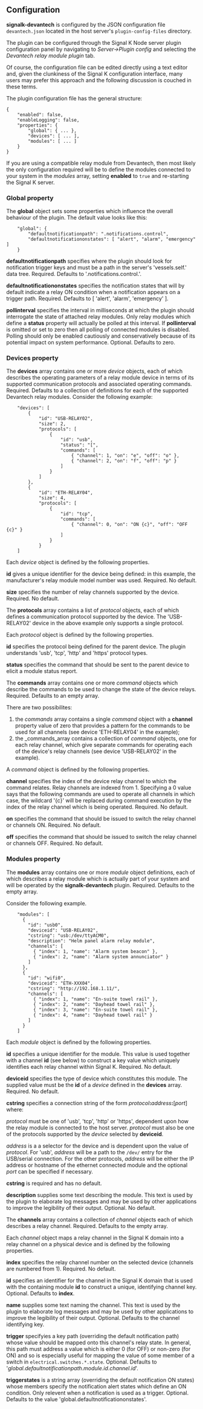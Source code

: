 ## Configuration

__signalk-devantech__ is configured by the JSON configuration file
```devantech.json``` located in the host server's ```plugin-config-files```
directory.

The plugin can be configured through the Signal K Node server plugin
configuration panel by navigating to _Server->Plugin config_ and selecting the
_Devantech relay module plugin_ tab.

Of course, the configuration file can be edited directly using a text editor
and, given the clunkiness of the Signal K configuration interface, many users
may prefer this approach and the following discussion is couched in these
terms.

The plugin configuration file has the general structure:
```
{
    "enabled": false,
    "enableLogging": false,
    "properties": {
        "global": { ... },
        "devices": [ ... ],
        "modules": [ ... ]
    }
}
```

If you are using a compatible relay module from Devantech, then most likely
the only configuration required will be to define the modules connected to
your system in the _modules_ array, setting __enabled__ to ```true``` and
re-starting the Signal K server.  

### Global property

The __global__ object sets some properties which influence the overall
behaviour of the plugin.
The default value looks like this:
```
    "global": {
        "defaultnotificationpath": ".notifications.control",
        "defaultnotificationonstates": [ "alert", "alarm", "emergency" ] 
    }
```

__defaultnotificationpath__ specifies where the plugin should look for
notification trigger keys and must be a path in the server's 'vessels.self.'
data tree.
Required.
Defaults to '.notifications.control.'.

__defaultnotificationonstates__ specifies the notification states that will by
default indicate a relay ON condition when a notification appears on a trigger
path.
Required.
Defaults to [ 'alert', 'alarm', 'emergency' ].

__pollinterval__ specifies the interval in milliseconds at which the plugin
should interrogate the state of attached relay modules.
Only relay modules which define a __status__ property will actually be polled
at this interval.
If __pollinterval__ is omitted or set to zero then all polling of connected
modules is disabled.
Polling should only be enabled cautiously and conservatively because of its
potential impact on system performance.
Optional.
Defaults to zero.

### Devices property

The __devices__ array contains one or more _device_ objects, each of which
describes the operating parameters of a relay module device in terms of its
supported communication protocols and associated operating commands.
Required.
Defaults to a collection of definitions for each of the supported Devantech
relay modules.
Consider the following example:
```
    "devices": [
        {
            "id": "USB-RELAY02",
            "size": 2,
            "protocols": [
                {
                    "id": "usb",
                    "status": "[",
                    "commands": [
                        { "channel": 1, "on": "e", "off": "o" },
                        { "channel": 2, "on": "f", "off": "p" }
                    ]
                }
            ]
        },
        {
            "id": "ETH-RELAY04",
            "size": 4,
            "protocols": [
                {
                    "id": "tcp",
                    "commands": [
                        { "channel": 0, "on": "ON {c}", "off": "OFF {c}" }
                    ]
                }
            }
    ]
```

Each _device_ object is defined by the following properties.

__id__ gives a unique identifier for the device being defined: in this example,
the manufacturer's relay module model number was used.
Required.
No default.

__size__ specifies the number of relay channels supported by the device.
Required.
No default.

The __protocols__ array contains a list of _protocol_ objects, each of which
defines a communication protocol supported by the device.
The 'USB-RELAY02' device in the above example only supports a single protocol.

Each _protocol_ object is defined by the following properties.

__id__ specifies the protocol being defined for the parent device. 
The plugin understands 'usb', 'tcp', 'http' and 'https' protocol types.

__status__ specifies the command that should be sent to the parent device to
elicit a module status report.

The __commands__ array contains one or more _command_ objects which describe
the commands to be used to change the state of the device relays.
Required.
Defaults to an empty array.

There are two possibilites:

1. the _commands_ array contains a single _command_ object with a __channel__
   property value of zero that provides a pattern for the commands to be used
   for all channels (see device 'ETH-RELAY04' in the example);
2. the _commands_array contains a collection of _command_ objects, one for each
   relay channel, which give separate commands for operating each of the
   device's relay channels (see device 'USB-RELAY02' in the example).

A _command_ object is defined by the following properties.

__channel__ specifies the index of the device relay channel to which the command
relates.
Relay channels are indexed from 1.
Specifying a 0 value says that the following commands are used to operate all
channels in which case, the wildcard '{c}' will be replaced during command
execution by the index of the relay channel which is being operated.
Required.
No default.

__on__ specifies the command that should be issued to switch the relay channel
or channels ON.
Required.
No default.

__off__ specifies the command that should be issued to switch the relay channel
or channels OFF.
Required.
No default.

### Modules property

The __modules__ array contains one or more _module_ object definitions, each of
which describes a relay module which is actually part of your system and will
be operated by the __signalk-devantech__ plugin.
Required.
Defaults to the empty array.

Consider the following example.
```
    "modules": [
      {
        "id": "usb0",
        "deviceid": "USB-RELAY02",
        "cstring": "usb:/dev/ttyACM0",
        "description": "Helm panel alarm relay module",
        "channels": [
          { "index": 1, "name": "Alarm system beacon" },
          { "index": 2, "name": "Alarm system annunciator" }
        ]
      },
      {
        "id": "wifi0",
        "deviceid": "ETH-XXX04",
        "cstring": "http://192.168.1.11/",
        "channels": [
          { "index": 1, "name": "En-suite towel rail" },
          { "index": 2, "name": "Dayhead towel rail" },
          { "index": 3, "name": "En-suite towel rail" },
          { "index": 4, "name": "Dayhead towel rail" }
        ]
      }
    ]
```

Each _module_ object is defined by the following properties.

__id__ specifies a unique identifier for the module.
This value is used together with a channel __id__ (see below) to construct a
key value which uniquely identifies each relay channel within Signal K.
Required.
No default.

__deviceid__ specifies the type of device which constitutes this module.
The supplied value must be the __id__ of a _device_ defined in the __devices__
array.
Required.
No default.

__cstring__ specifies a connection string of the form
*protocol*__:__*address*__:__[*port*]
where:

 _protocol_ must be one of 'usb', 'tcp', 'http' or 'https', dependent
upon how the relay module is connected to the host server.
_protocol_ must also be one of the protocols supported by the _device_
selected by __deviceid__.

_address_ is a a selector for the device and is dependent upon the value of
_protocol_.
For 'usb', _address_ will be a path to the ```/dev/``` entry for the
USB/serial connection. 
For the other protocols, _address_ will be either the IP address or hostname
of the ethernet connected module and the optional _port_ can be specified if
necessary.

__cstring__ is required and has no default.

__description__ supplies some text describing the module.
This text is used by the plugin to elaborate log messages and may be used by
other applications to improve the legibility of their output.
Optional.
No default.

The __channels__ array contains a collection of _channel_ objects each of which
describes a relay channel.
Required.
Defaults to the empty array.

Each _channel_ object maps a relay channel in the Signal K domain into a relay
channel on a physical device and is defined by the following properties.

__index__ specifies the relay channel number on the selected device (channels
are numbered from 1).
Required.
No default.

__id__ specifies an identifier for the channel in the Signal K domain that is
used with the containing module __id__ to construct a unique, identifying
channel key.
Optional.
Defaults to __index__. 

__name__ supplies some text naming the channel.
This text is used by the plugin to elaborate log messages and may be used by
other applications to improve the legibility of their output.
Optional.
Defaults to the channel identifying key.

__trigger__ specifyies a key path (overriding the default notification path)
whose value should be mapped onto this channel's relay state.
In general, this path must address a value which is either 0 (for OFF) or 
non-zero (for ON) and so is especially useful for mapping the value of some
member of a switch in ```electrical.switches.*.state```.
Optional.
Defaults to '_global.defaultnotificationpath_._module.id_._channel.id_'.

__triggerstates__ is a string array (overriding the default notification ON
states) whose members specify the notification alert states which define an ON
condition.
Only relevent when a notification is used as a trigger.
Optional.
Defaults to the value 'global.defaultnotificationonstates'.
